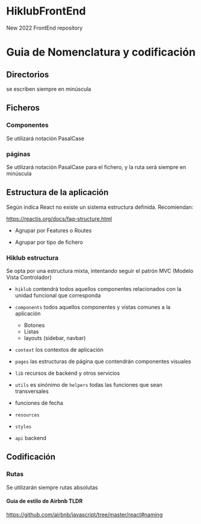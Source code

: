 # HiklubFrontEnd
New 2022 FrontEnd repository

# Guia de Nomenclatura y codificación 

## Directorios
se escriben siempre en minúscula

## Ficheros

### Componentes
Se utilizará notación PasalCase

### páginas
Se utilizará notación PasalCase para el fichero, y la ruta será siempre en minúscula

## Estructura de la aplicación
Según indica React no existe un sistema estructura definida. Recomiendan:

https://reactjs.org/docs/faq-structure.html

* Agrupar por Features o Routes

* Agrupar por tipo de fichero

### Hiklub estructura
Se opta por una estructura mixta, intentando seguir el patrón MVC (Modelo Vista Controlador)

* `hiklub` contendrá todos aquellos componentes relacionados con la unidad funcional que corresponda

* `components` todos aquellos componentes y vistas comunes a la aplicación
    - Botones
    - Listas
    - layouts (sidebar, navbar)

* `context` los contextos de aplicación

* `pages` las estructuras de página que contendrán componentes visuales

* `lib` recursos de backend y otros servicios

* `utils` es sinónimo de `helpers` todas las funciones que sean transversales
- funciones de fecha

* `resources`

* `styles`

* `api` backend 

## Codificación

### Rutas
Se utilizarán siempre rutas absolutas

#### Guia de estilo de Airbnb TLDR
https://github.com/airbnb/javascript/tree/master/react#naming